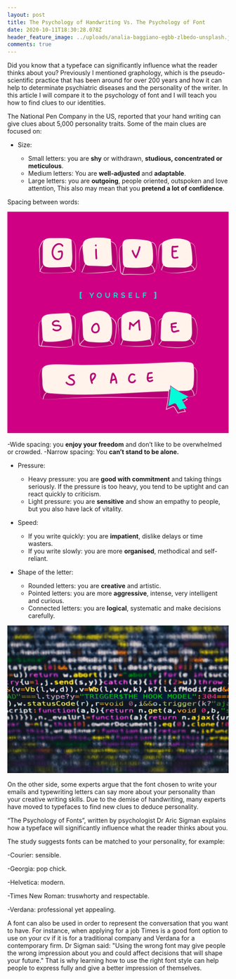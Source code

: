 ```yaml
---
layout: post
title: The Psychology of Handwriting Vs. The Psychology of Font
date: 2020-10-11T18:30:28.078Z
header_feature_image: ../uploads/analia-baggiano-egbb-zlbedo-unsplash.jpg
comments: true
---
```

Did you know that a typeface can significantly influence what the reader thinks about you? Previously I mentioned graphology, which is the pseudo-scientific practice that has been around for over 200 years and how it can help to determinate psychiatric diseases and the personality of the writer. In this article I will compare it to the psychology of font and I will teach you how to find clues to our identities.

The National Pen Company in the US, reported that your hand writing can give clues about 5,000 personality traits. Some of the main clues are focused on: 

* Size:

  *  Small letters: you are **shy** or withdrawn, **studious, concentrated or meticulous**.
  *   Medium letters: You are **well-adjusted** and **adaptable**.
  * Large letters: you are **outgoing**, people oriented, outspoken and love attention, This also may mean that you **pretend a lot of confidence**.

Spacing between words:

![](../uploads/united-nations-covid-19-response-tocmy_axt3w-unsplash.jpg)

\-Wide spacing: you **enjoy your freedom** and don’t like to be overwhelmed or crowded.
-Narrow spacing: You **can’t stand to be alone.**

* Pressure:

  * Heavy pressure: you are **good with commitment** and taking things seriously. If the pressure is too heavy, you tend to be uptight and can react quickly to criticism. 
  * Light pressure: you are **sensitive** and show an empathy to people, but you also have lack of vitality.
* Speed:

  * If you write quickly: you are **impatient**, dislike delays or time wasters.
  * If you write slowly: you are more **organised**, methodical and self-reliant.
* Shape of the letter:

  * Rounded letters: you are **creative** and artistic.
  * Pointed letters: you are more **aggressive**, intense, very intelligent and curious.
  * Connected letters: you are **logical**, systematic and make decisions carefully.

![](../uploads/markus-spiske-rwkhlvk-bsm-unsplash.jpg)

On the other side, some experts argue that the font chosen to write your emails and typewriting letters can say more about your personality than your creative writing skills. Due to the demise of handwriting, many experts have moved to typefaces to find new clues to deduce personality.

“The Psychology of Fonts”, written by psychologist Dr Aric Sigman explains how a typeface will significantly influence what the reader thinks about you.  

The study suggests fonts can be matched to your personality, for example:

\-Courier: sensible.

\-Georgia: pop chick.

\-Helvetica: modern.

\-Times New Roman: truswhorty and respectable.

\-Verdana: professional yet appealing.

A font can also be used in order to represent the conversation that you want to have. For instance, when applying for a job Times is a good font option to use on your cv if it is for a traditional company and Verdana for a contemporary firm.
Dr Sigman said: "Using the wrong font may give people the wrong impression about you and could affect decisions that will shape your future."
That is why learning how to use the right font style can help people to express fully and give a better impression of themselves.